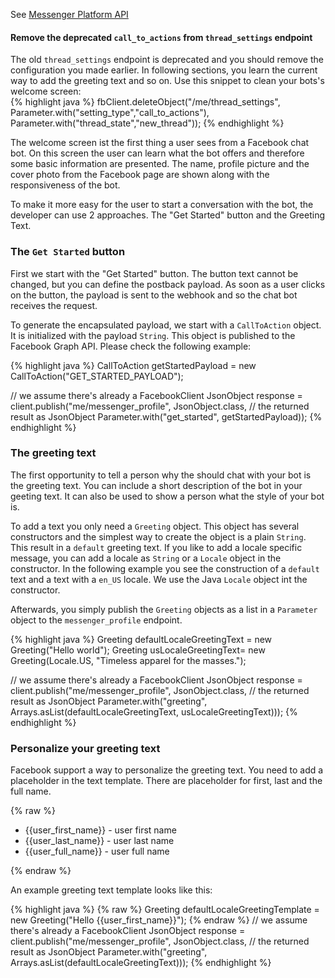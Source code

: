 See <a target="_blank" href="https://developers.facebook.com/docs/messenger-platform/discovery/welcome-screen" class="label label-primary">Messenger Platform API</a>

<div class="alert alert-warning">
	<h4>Remove the deprecated <code>call_to_actions</code> from <code>thread_settings</code> endpoint</h4>
	<div>
	 The old <code>thread_settings</code> endpoint is deprecated and you should remove the configuration you made earlier. In following sections, you learn the current way to add the greeting text and so on. Use this snippet to clean your bots's welcome screen:
<div markdown="1">
{% highlight java %}
fbClient.deleteObject("/me/thread_settings", 
     Parameter.with("setting_type","call_to_actions"), 
     Parameter.with("thread_state","new_thread"));
{% endhighlight %}
</div>
	</div>
</div>


The welcome screen ist the first thing a user sees from a Facebook chat bot. On this screen the user can learn what the bot offers and therefore some basic information are presented. The name, profile picture and the cover photo from the Facebook page are shown along with the responsiveness of the bot. 

To make it more easy for the user to start a conversation with the bot, the developer can use 2 approaches. The "Get Started" button and the Greeting Text.

### The `Get Started` button

First we start with the "Get Started" button. The button text cannot be changed, but you can define the postback payload. As soon as a user clicks on the button, the payload is sent to the webhook and so the chat bot receives the request.

To generate the encapsulated payload, we start with a `CallToAction` object. It is initialized with the payload `String`. This object is published to the Facebook Graph API. Please check the following example:

{% highlight java %}
CallToAction getStartedPayload = new CallToAction("GET_STARTED_PAYLOAD");

// we assume there's already a FacebookClient
JsonObject response = client.publish("me/messenger_profile", 
     JsonObject.class, // the returned result as JsonObject
	 Parameter.with("get_started", getStartedPayload));
{% endhighlight %}

### The greeting text

The first opportunity to tell a person why the should chat with your bot is the greeting text. You can include a short description of the bot in your geeting text. It can also be used to show a person what the style of your bot is.

To add a text you only need a `Greeting` object. This object has several constructors and the simplest way to create the object is a plain `String`. This result in a `default` greeting text. If you like to add a locale specific message, you can add a locale as `String` or a `Locale` object in the constructor. In the following example you see the construction of a `default` text and a text with a `en_US` locale. We use the Java `Locale` object int the constructor.

Afterwards, you simply publish the `Greeting` objects as a list in a `Parameter` object to the `messenger_profile` endpoint. 

{% highlight java %}
Greeting defaultLocaleGreetingText = new Greeting("Hello world");
Greeting usLocaleGreetingText= new Greeting(Locale.US, "Timeless apparel for the masses.");

// we assume there's already a FacebookClient
JsonObject response = client.publish("me/messenger_profile", 
     JsonObject.class, // the returned result as JsonObject
	 Parameter.with("greeting", Arrays.asList(defaultLocaleGreetingText, usLocaleGreetingText)));
{% endhighlight %}

### Personalize your greeting text

Facebook support a way to personalize the greeting text. You need to add a placeholder in the text template. There are placeholder for first, last and the full name.

{% raw %}
<ul class="list-group">
	<li class="list-group-item">{{user_first_name}} - user first name</li>
	<li class="list-group-item">{{user_last_name}} - user last name</li>
	<li class="list-group-item">{{user_full_name}} - user full name</li>
</ul>
{% endraw %}

An example greeting text template looks like this:

{% highlight java %}
{% raw %}
Greeting defaultLocaleGreetingTemplate = new Greeting("Hello {{user_first_name}}");
{% endraw %}
// we assume there's already a FacebookClient
JsonObject response = client.publish("me/messenger_profile", 
     JsonObject.class, // the returned result as JsonObject
	 Parameter.with("greeting", Arrays.asList(defaultLocaleGreetingText)));
{% endhighlight %}
